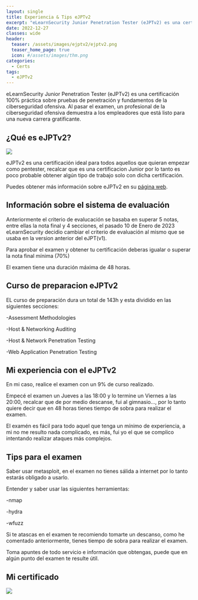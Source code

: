 ```yaml
---
layout: single
title: Experiencia & Tips eJPTv2
excerpt: "eLearnSecurity Junior Penetration Tester (eJPTv2) es una certificación 100% práctica sobre pruebas de penetración y fundamentos de la ciberseguridad ofensiva. Al pasar el examen, un profesional de la ciberseguridad ofensiva demuestra a los empleadores que está listo para una nueva carrera gratificante."
date: 2022-12-27
classes: wide
header:
  teaser: /assets/images/ejptv2/ejptv2.png
  teaser_home_page: true
  icon: #/assets/images/thm.png
categories:
  - Certs
tags:
  - eJPTv2
---
```


eLearnSecurity Junior Penetration Tester (eJPTv2) es una certificación 100% práctica sobre pruebas de penetración y fundamentos de la ciberseguridad ofensiva. Al pasar el examen, un profesional de la ciberseguridad ofensiva demuestra a los empleadores que está listo para una nueva carrera gratificante.

## ¿Qué es eJPTv2?

![](/assets/img/ejptv2/eJPTv2_banner.png)

eJPTv2 es una certificación ideal para todos aquellos que quieran empezar como pentester, recalcar que es una certificacion Junior por lo tanto es poco probable obtener algún tipo de trabajo solo con dicha certificación.

Puedes obtener más información sobre eJPTv2 en su [página web](https://ine.com/learning/certifications/internal/elearnsecurity-junior-penetration-tester-v2).


## Información sobre el sistema de evaluación

Anteriormente el criterio de evalucación se basaba en superar 5 notas, entre ellas la nota final y 4 secciones, el pasado 10 de Enero de 2023 eLearnSecurity decidio cambiar el criterio de evaluación al mismo que se usaba en la version anterior del eJPT(v1).

Para aprobar el examen y obtener tu certificación deberas igualar o superar la nota final mínima (70%)

El examen tiene una duración máxima de 48 horas.


## Curso de preparacion eJPTv2

EL curso de preparación dura un total de 143h y esta dividido en las siguientes secciones:

-Assessment Methodologies

-Host & Networking Auditing

-Host & Network Penetration Testing

-Web Application Penetration Testing


## Mi experiencia con el eJPTv2

En mi caso, realice el examen con un 9% de curso realizado.

Empecé el examen un Jueves a las 18:00 y lo termine un Viernes a las 20:00, recalcar que de por medio descanse, fui al gimnasio..., por lo tanto quiere decir que en 48 horas tienes tiempo de sobra para realizar el examen.

El examén es fácil para todo aquel que tenga un mínimo de experiencia, a mi no me resulto nada complicado, es más, fui yo el que se complico intentando realizar ataques más complejos.


## Tips para el examen

Saber usar metasploit, en el examen no tienes sálida a internet por lo tanto estarás obligado a usarlo.

Entender y saber usar las siguientes herramientas:

-nmap

-hydra

-wfuzz

Si te atascas en el examen te recomiendo tomarte un descanso, como he comentado anteriormente, tienes tiempo de sobra para realizar el examen.

Toma apuntes de todo servicio e información que obtengas, puede que en algún punto del examen te resulte útil.


## Mi certificado

![](/assets/img/ejptv2/certificacion.jpeg)
